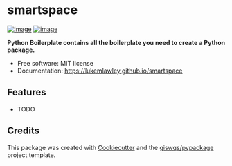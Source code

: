 # smartspace


[![image](https://img.shields.io/pypi/v/smartspace.svg)](https://pypi.python.org/pypi/smartspace)
[![image](https://img.shields.io/conda/vn/conda-forge/smartspace.svg)](https://anaconda.org/conda-forge/smartspace)


**Python Boilerplate contains all the boilerplate you need to create a Python package.**


-   Free software: MIT license
-   Documentation: https://lukemlawley.github.io/smartspace
    

## Features

-   TODO

## Credits

This package was created with [Cookiecutter](https://github.com/cookiecutter/cookiecutter) and the [giswqs/pypackage](https://github.com/giswqs/pypackage) project template.
